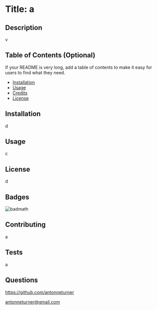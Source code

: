 # Title: a


  ## Description 
  
  v  
  
  ## Table of Contents (Optional)
  
  If your README is very long, add a table of contents to make it easy for users to find what they need.
  
  * [Installation](#installation)
  * [Usage](#usage)
  * [Credits](#credits)
  * [License](#license)
  
  
  ## Installation
  
  d

  ## Usage 
  
  c
  
  ## License
  
  d

  ## Badges
  
  ![badmath](https://img.shields.io/github/languages/top/nielsenjared/badmath) 
  
  ## Contributing
  
  a
  
  ## Tests
  
  a
  
  ## Questions

  https://github.com/antonneturner

  antonneturner@gmail.com

